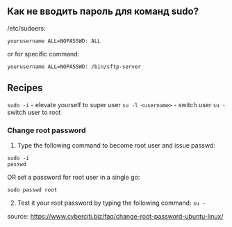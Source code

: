 ## Как не вводить пароль для команд sudo?

/etc/sudoers:

    yourusername ALL=NOPASSWD: ALL

or for specific command:

    yourusername ALL=NOPASSWD: /bin/sftp-server

## Recipes

`sudo -i` - elevate yourself to super user
`su -l <username>` - switch user
`su -` switch user to root

### Change root password

1. Type the following command to become root user and issue passwd:

```
sudo -i
passwd
```

OR set a password for root user in a single go:

`sudo passwd root`

2. Test it your root password by typing the following command:
`su -`

source: https://www.cyberciti.biz/faq/change-root-password-ubuntu-linux/